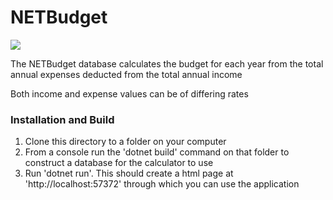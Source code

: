 # NETBudget
[<img src="https://kylebfaulkner.visualstudio.com/_apis/public/build/definitions/1213d3eb-46f0-47a3-bc37-3dd4987608ee/5/badge"/>](https://kylebfaulkner.visualstudio.com/profile/_build/index?definitionId=5)
<p>The NETBudget database calculates the budget for each year from the total annual expenses deducted from the total annual income</p>
    <p>Both income and expense values can be of differing rates</p>
    <h3>Installation and Build</h3>
    <ol>
        <li>Clone this directory to a folder on your computer</li>
        <li>From a console run the 'dotnet build' command on that folder to construct a database for the calculator to use</li>
        <li>Run 'dotnet run'. This should create a html page at 'http://localhost:57372' through which you can use the application</li>
    </ol>
